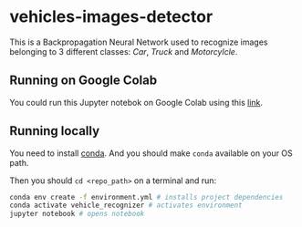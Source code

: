 # vehicles-images-detector
This is a Backpropagation Neural Network used to recognize images belonging to 3 different classes: *Car*, *Truck* and *Motorcylcle*.

## Running on Google Colab
You could run this Jupyter notebok on Google Colab using this [link](https://colab.research.google.com/github/mnmallea/vehicles-images-detector).

## Running locally
You need to install [conda](https://docs.conda.io/projects/conda/en/latest/user-guide/install/). And you should make `conda` available on your OS path.

Then you should `cd <repo_path>` on a terminal and run:
```bash
conda env create -f environment.yml # installs project dependencies
conda activate vehicle_recognizer # activates environment
jupyter notebook # opens notebook
```
